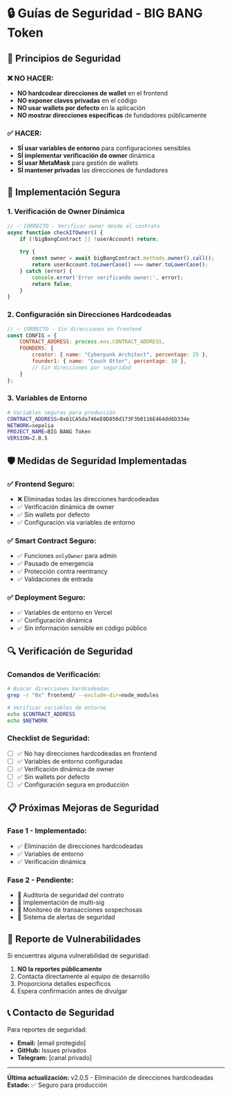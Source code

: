 # 🔒 Guías de Seguridad - BIG BANG Token

## 🚨 Principios de Seguridad

### ❌ NO HACER:
- **NO hardcodear direcciones de wallet** en el frontend
- **NO exponer claves privadas** en el código
- **NO usar wallets por defecto** en la aplicación
- **NO mostrar direcciones específicas** de fundadores públicamente

### ✅ HACER:
- **SÍ usar variables de entorno** para configuraciones sensibles
- **SÍ implementar verificación de owner** dinámica
- **SÍ usar MetaMask** para gestión de wallets
- **SÍ mantener privadas** las direcciones de fundadores

## 🔧 Implementación Segura

### 1. **Verificación de Owner Dinámica**
```javascript
// ✅ CORRECTO - Verificar owner desde el contrato
async function checkIfOwner() {
    if (!bigBangContract || !userAccount) return;
    
    try {
        const owner = await bigBangContract.methods.owner().call();
        return userAccount.toLowerCase() === owner.toLowerCase();
    } catch (error) {
        console.error('Error verificando owner:', error);
        return false;
    }
}
```

### 2. **Configuración sin Direcciones Hardcodeadas**
```javascript
// ✅ CORRECTO - Sin direcciones en frontend
const CONFIG = {
    CONTRACT_ADDRESS: process.env.CONTRACT_ADDRESS,
    FOUNDERS: {
        creator: { name: "Cyberpunk Architect", percentage: 25 },
        founder1: { name: "Couch Otter", percentage: 10 },
        // Sin direcciones por seguridad
    }
};
```

### 3. **Variables de Entorno**
```bash
# Variables seguras para producción
CONTRACT_ADDRESS=0x61CA5da746eE0D850d173F3b0116E464dd6D334e
NETWORK=sepolia
PROJECT_NAME=BIG BANG Token
VERSION=2.0.5
```

## 🛡️ Medidas de Seguridad Implementadas

### ✅ **Frontend Seguro:**
- ❌ Eliminadas todas las direcciones hardcodeadas
- ✅ Verificación dinámica de owner
- ✅ Sin wallets por defecto
- ✅ Configuración vía variables de entorno

### ✅ **Smart Contract Seguro:**
- ✅ Funciones `onlyOwner` para admin
- ✅ Pausado de emergencia
- ✅ Protección contra reentrancy
- ✅ Validaciones de entrada

### ✅ **Deployment Seguro:**
- ✅ Variables de entorno en Vercel
- ✅ Configuración dinámica
- ✅ Sin información sensible en código público

## 🔍 Verificación de Seguridad

### **Comandos de Verificación:**
```bash
# Buscar direcciones hardcodeadas
grep -r "0x" frontend/ --exclude-dir=node_modules

# Verificar variables de entorno
echo $CONTRACT_ADDRESS
echo $NETWORK
```

### **Checklist de Seguridad:**
- [ ] ✅ No hay direcciones hardcodeadas en frontend
- [ ] ✅ Variables de entorno configuradas
- [ ] ✅ Verificación dinámica de owner
- [ ] ✅ Sin wallets por defecto
- [ ] ✅ Configuración segura en producción

## 📋 Próximas Mejoras de Seguridad

### **Fase 1 - Implementado:**
- ✅ Eliminación de direcciones hardcodeadas
- ✅ Variables de entorno
- ✅ Verificación dinámica

### **Fase 2 - Pendiente:**
- 🔄 Auditoría de seguridad del contrato
- 🔄 Implementación de multi-sig
- 🔄 Monitoreo de transacciones sospechosas
- 🔄 Sistema de alertas de seguridad

## 🚨 Reporte de Vulnerabilidades

Si encuentras alguna vulnerabilidad de seguridad:
1. **NO la reportes públicamente**
2. Contacta directamente al equipo de desarrollo
3. Proporciona detalles específicos
4. Espera confirmación antes de divulgar

## 📞 Contacto de Seguridad

Para reportes de seguridad:
- **Email:** [email protegido]
- **GitHub:** Issues privados
- **Telegram:** [canal privado]

---

**Última actualización:** v2.0.5 - Eliminación de direcciones hardcodeadas
**Estado:** ✅ Seguro para producción 